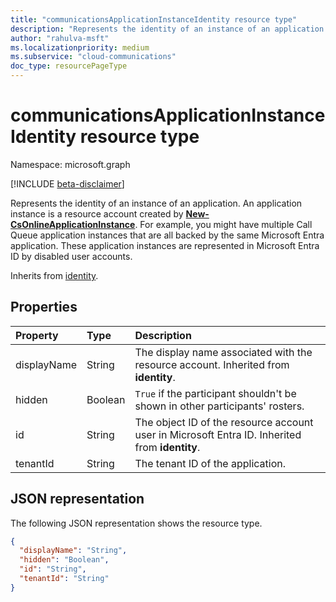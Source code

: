 ```yaml
--- 
title: "communicationsApplicationInstanceIdentity resource type"
description: "Represents the identity of an instance of an application."
author: "rahulva-msft"
ms.localizationpriority: medium
ms.subservice: "cloud-communications"
doc_type: resourcePageType
---
```


# communicationsApplicationInstanceIdentity resource type

Namespace: microsoft.graph

[!INCLUDE [beta-disclaimer](../../includes/beta-disclaimer.md)]

Represents the identity of an instance of an application. An application instance is a resource account created by [**New-CsOnlineApplicationInstance**](/powershell/module/skype/new-csonlineapplicationinstance). For example, you might have multiple Call Queue application instances that are all backed by the same Microsoft Entra application. These application instances are represented in Microsoft Entra ID by disabled user accounts.

Inherits from [identity](identity.md).

## Properties

| Property                       | Type                        | Description                                                                                                                                       |
| :----------------------------- | :---------------------------| :-------------------------------------------------------------------------------------------------------------------------------------------------|
| displayName | String | The display name associated with the resource account. Inherited from **identity**. |
| hidden | Boolean | `True` if the participant shouldn't be shown in other participants' rosters. |
| id | String | The object ID of the resource account user in Microsoft Entra ID. Inherited from **identity**. |
| tenantId | String | The tenant ID of the application. |

## JSON representation

The following JSON representation shows the resource type.

<!-- {
  "blockType": "resource",
  "@odata.type": "microsoft.graph.communicationsApplicationInstanceIdentity",
  "optionalProperties": [
    "displayName",
    "tenantId",
    "hidden"
  ],
} -->
```json
{
  "displayName": "String",
  "hidden": "Boolean",
  "id": "String",
  "tenantId": "String"
}
```
